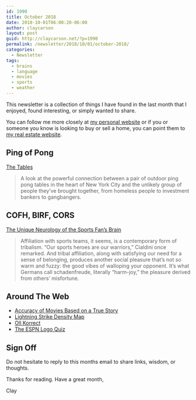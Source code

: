 ```yaml
---
id: 1990
title: October 2018
date: 2018-10-01T06:00:20-06:00
author: claycarson
layout: post
guid: http://claycarson.net/?p=1990
permalink: /newsletter/2018/10/01/october-2018/
categories:
  - Newsletter
tags:
  - brains
  - language
  - movies
  - sports
  - weather
---
```

This newsletter is a collection of things I have found in the last month that I enjoyed, found interesting, or simply wanted to share.

You can follow me more closely at <a href="http://claycarson.net" title="Personal Website">my personal website</a> or if you or someone you know is looking to buy or sell a home, you can point them to <a href="http://claycarson.com" title="Business Website ">my real estate website</a>.

<h2>Ping of Pong</h2>

<a href="https://vimeo.com/283555096">The Tables</a>

<blockquote>
  A look at the powerful connection between a pair of outdoor ping pong tables in the heart of New York City and the unlikely group of people they’ve brought together, from homeless people to investment bankers to gangbangers.
</blockquote>

<h2>COFH, BIRF, CORS</h2>

<a href="http://nautil.us/issue/39/sport/the-unique-neurology-of-the-sports-fans-brain" title="The Unique Neurology of the Sports Fan’s Brain">The Unique Neurology of the Sports Fan’s Brain</a>

<blockquote>
  Affiliation with sports teams, it seems, is a contemporary form of tribalism. “Our sports heroes are our warriors,” Cialdini once remarked. And tribal affiliation, along with satisfying our need for a sense of belonging, produces another social pleasure that’s not so warm and fuzzy: the good vibes of walloping your opponent. It’s what Germans call schadenfreude, literally “harm-joy,” the pleasure derived from others’ misfortune.
</blockquote>

<h2>Around The Web</h2>

<ul>
<li><a href="https://informationisbeautiful.net/visualizations/based-on-a-true-true-story/" title="Accuracy of Movies Based on a True Story">Accuracy of Movies Based on a True Story</a></li>
<li><a href="https://www.vaisala.com/en/media/29131" title="Lightning Strike Density Map">Lightning Strike Density Map</a></li>
<li><a href="https://youtu.be/1UnIDL-eHOs" title="Oll Korrect">Oll Korrect</a></li>
<li><a href="http://www.espn.com/espn/feature/story/_/id/24607073/are-athlete-logo-expert-prove-it" title="The ESPN Logo Quiz">The ESPN Logo Quiz</a></li>
</ul>

<h2>Sign Off</h2>

Do not hesitate to reply to this months email to share links, wisdom, or thoughts.

Thanks for reading. Have a great month,

Clay